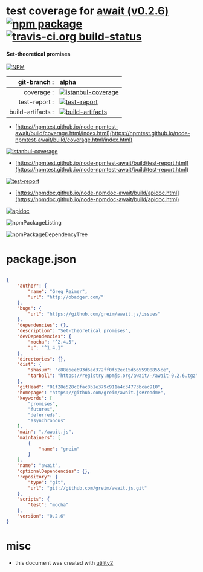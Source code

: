 # test coverage for  [await (v0.2.6)](https://github.com/greim/await.js#readme)  [![npm package](https://img.shields.io/npm/v/npmtest-await.svg?style=flat-square)](https://www.npmjs.org/package/npmtest-await) [![travis-ci.org build-status](https://api.travis-ci.org/npmtest/node-npmtest-await.svg)](https://travis-ci.org/npmtest/node-npmtest-await)
#### Set-theoretical promises

[![NPM](https://nodei.co/npm/await.png?downloads=true&downloadRank=true&stars=true)](https://www.npmjs.com/package/await)

| git-branch : | [alpha](https://github.com/npmtest/node-npmtest-await/tree/alpha)|
|--:|:--|
| coverage : | [![istanbul-coverage](https://npmtest.github.io/node-npmtest-await/build/coverage.badge.svg)](https://npmtest.github.io/node-npmtest-await/build/coverage.html/index.html)|
| test-report : | [![test-report](https://npmtest.github.io/node-npmtest-await/build/test-report.badge.svg)](https://npmtest.github.io/node-npmtest-await/build/test-report.html)|
| build-artifacts : | [![build-artifacts](https://npmtest.github.io/node-npmtest-await/glyphicons_144_folder_open.png)](https://github.com/npmtest/node-npmtest-await/tree/gh-pages/build)|

- [https://npmtest.github.io/node-npmtest-await/build/coverage.html/index.html](https://npmtest.github.io/node-npmtest-await/build/coverage.html/index.html)

[![istanbul-coverage](https://npmtest.github.io/node-npmtest-await/build/screenCapture.buildCi.browser.%252Ftmp%252Fbuild%252Fcoverage.lib.html.png)](https://npmtest.github.io/node-npmtest-await/build/coverage.html/index.html)

- [https://npmtest.github.io/node-npmtest-await/build/test-report.html](https://npmtest.github.io/node-npmtest-await/build/test-report.html)

[![test-report](https://npmtest.github.io/node-npmtest-await/build/screenCapture.buildCi.browser.%252Ftmp%252Fbuild%252Ftest-report.html.png)](https://npmtest.github.io/node-npmtest-await/build/test-report.html)

- [https://npmdoc.github.io/node-npmdoc-await/build/apidoc.html](https://npmdoc.github.io/node-npmdoc-await/build/apidoc.html)

[![apidoc](https://npmdoc.github.io/node-npmdoc-await/build/screenCapture.buildCi.browser.%252Ftmp%252Fbuild%252Fapidoc.html.png)](https://npmdoc.github.io/node-npmdoc-await/build/apidoc.html)

![npmPackageListing](https://npmtest.github.io/node-npmtest-await/build/screenCapture.npmPackageListing.svg)

![npmPackageDependencyTree](https://npmtest.github.io/node-npmtest-await/build/screenCapture.npmPackageDependencyTree.svg)



# package.json

```json

{
    "author": {
        "name": "Greg Reimer",
        "url": "http://obadger.com/"
    },
    "bugs": {
        "url": "https://github.com/greim/await.js/issues"
    },
    "dependencies": {},
    "description": "Set-theoretical promises",
    "devDependencies": {
        "mocha": "^2.4.5",
        "q": "^1.4.1"
    },
    "directories": {},
    "dist": {
        "shasum": "c88e6ee693d6ed372ff0f52ec15d5655908855ce",
        "tarball": "https://registry.npmjs.org/await/-/await-0.2.6.tgz"
    },
    "gitHead": "01f28e528c8fac8b1e379c911a4c34773bcac910",
    "homepage": "https://github.com/greim/await.js#readme",
    "keywords": [
        "promises",
        "futures",
        "deferreds",
        "asynchronous"
    ],
    "main": "./await.js",
    "maintainers": [
        {
            "name": "greim"
        }
    ],
    "name": "await",
    "optionalDependencies": {},
    "repository": {
        "type": "git",
        "url": "git://github.com/greim/await.js.git"
    },
    "scripts": {
        "test": "mocha"
    },
    "version": "0.2.6"
}
```



# misc
- this document was created with [utility2](https://github.com/kaizhu256/node-utility2)
